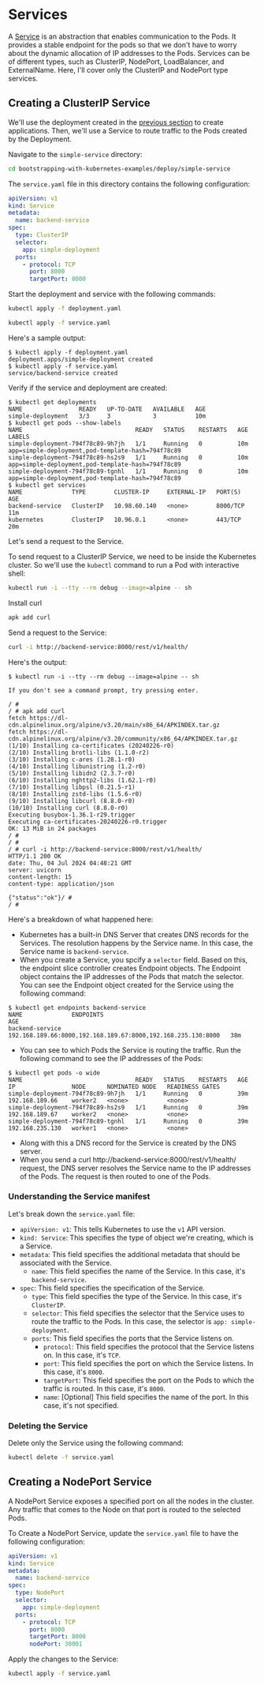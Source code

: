 # Services

A [Service](../chapter-1/services.md) is an abstraction that enables communication to the Pods. It provides a stable endpoint for the pods so that we don't have to worry about the dynamic allocation of IP addresses to the Pods. Services can be of different types, such as ClusterIP, NodePort, LoadBalancer, and ExternalName. Here, I'll cover only the ClusterIP and NodePort type services.


## Creating a ClusterIP Service 

We'll use the deployment created in the [previous section](./deployments.md) to create applications. Then, we'll use a Service to route traffic to the Pods created by the Deployment.

Navigate to the `simple-service` directory:

```bash
cd bootstrapping-with-kubernetes-examples/deploy/simple-service
```

The `service.yaml` file in this directory contains the following configuration:

```yaml
apiVersion: v1
kind: Service
metadata:
  name: backend-service
spec:
  type: ClusterIP
  selector:
    app: simple-deployment
  ports:
    - protocol: TCP
      port: 8000
      targetPort: 8000
```

Start the deployment and service with the following commands:

```bash
kubectl apply -f deployment.yaml
```

```bash
kubectl apply -f service.yaml
```
Here's a sample output:

```shell
$ kubectl apply -f deployment.yaml 
deployment.apps/simple-deployment created
$ kubectl apply -f service.yaml
service/backend-service created
```

Verify if the service and deployment are created:

```shell
$ kubectl get deployments
NAME                READY   UP-TO-DATE   AVAILABLE   AGE
simple-deployment   3/3     3            3           10m
$ kubectl get pods --show-labels
NAME                                READY   STATUS    RESTARTS   AGE   LABELS
simple-deployment-794f78c89-9h7jh   1/1     Running   0          10m   app=simple-deployment,pod-template-hash=794f78c89
simple-deployment-794f78c89-hs2s9   1/1     Running   0          10m   app=simple-deployment,pod-template-hash=794f78c89
simple-deployment-794f78c89-tgnhl   1/1     Running   0          10m   app=simple-deployment,pod-template-hash=794f78c89
$ kubectl get services
NAME              TYPE        CLUSTER-IP     EXTERNAL-IP   PORT(S)    AGE
backend-service   ClusterIP   10.98.60.140   <none>        8000/TCP   11m
kubernetes        ClusterIP   10.96.0.1      <none>        443/TCP    20m
```


Let's send a request to the Service. 

To send request to a ClusterIP Service, we need to be inside the Kubernetes cluster. So we'll use the `kubectl` command to run a Pod with interactive shell:

```bash
kubectl run -i --tty --rm debug --image=alpine -- sh
```

Install curl 
```bash
apk add curl
```

Send a request to the Service:

```bash
curl -i http://backend-service:8000/rest/v1/health/
```

Here's the output:

```shell
$ kubectl run -i --tty --rm debug --image=alpine -- sh

If you don't see a command prompt, try pressing enter.

/ # 
/ # apk add curl
fetch https://dl-cdn.alpinelinux.org/alpine/v3.20/main/x86_64/APKINDEX.tar.gz
fetch https://dl-cdn.alpinelinux.org/alpine/v3.20/community/x86_64/APKINDEX.tar.gz
(1/10) Installing ca-certificates (20240226-r0)
(2/10) Installing brotli-libs (1.1.0-r2)
(3/10) Installing c-ares (1.28.1-r0)
(4/10) Installing libunistring (1.2-r0)
(5/10) Installing libidn2 (2.3.7-r0)
(6/10) Installing nghttp2-libs (1.62.1-r0)
(7/10) Installing libpsl (0.21.5-r1)
(8/10) Installing zstd-libs (1.5.6-r0)
(9/10) Installing libcurl (8.8.0-r0)
(10/10) Installing curl (8.8.0-r0)
Executing busybox-1.36.1-r29.trigger
Executing ca-certificates-20240226-r0.trigger
OK: 13 MiB in 24 packages
/ # 
/ # 
/ # curl -i http://backend-service:8000/rest/v1/health/
HTTP/1.1 200 OK
date: Thu, 04 Jul 2024 04:48:21 GMT
server: uvicorn
content-length: 15
content-type: application/json

{"status":"ok"}/ # 
/ # 
```

Here's a breakdown of what happened here: 
- Kubernetes has a built-in DNS Server that creates DNS records for the Services. The resolution happens by the Service name. In this case, the Service name is `backend-service`.
- When you create a Service, you spcify a `selector` field. Based on this, the endpoint slice controller creates Endpoint objects. The Endpoint object contains the IP addresses of the Pods that match the selector. You can see the Endpoint object created for the Service using the following command:

```shell
$ kubectl get endpoints backend-service
NAME              ENDPOINTS                                                      AGE
backend-service   192.168.189.66:8000,192.168.189.67:8000,192.168.235.130:8000   38m
```

- You can see to which Pods the Service is routing the traffic. Run the following command to see the IP addresses of the Pods:

```shell
$ kubectl get pods -o wide
NAME                                READY   STATUS    RESTARTS   AGE   IP                NODE      NOMINATED NODE   READINESS GATES
simple-deployment-794f78c89-9h7jh   1/1     Running   0          39m   192.168.189.66    worker2   <none>           <none>
simple-deployment-794f78c89-hs2s9   1/1     Running   0          39m   192.168.189.67    worker2   <none>           <none>
simple-deployment-794f78c89-tgnhl   1/1     Running   0          39m   192.168.235.130   worker1   <none>           <none>
```
- Along with this a DNS record for the Service is created by the DNS server.
- When you send a curl http://backend-service:8000/rest/v1/health/ request, the DNS server resolves the Service name to the IP addresses of the Pods. The request is then routed to one of the Pods.

### Understanding the Service manifest

Let's break down the `service.yaml` file:
- `apiVersion: v1`: This tells Kubernetes to use the `v1` API version.
- `kind: Service`: This specifies the type of object we're creating, which is a Service.
- `metadata`: This field specifies the additional metadata that should be associated with the Service.
    - `name`: This field specifies the name of the Service. In this case, it's `backend-service`.
- `spec`: This field specifies the specification of the Service.
    - `type`: This field specifies the type of the Service. In this case, it's `ClusterIP`.
    - `selector`: This field specifies the selector that the Service uses to route the traffic to the Pods. In this case, the selector is `app: simple-deployment`.
    - `ports`: This field specifies the ports that the Service listens on.
        - `protocol`: This field specifies the protocol that the Service listens on. In this case, it's `TCP`.
        - `port`: This field specifies the port on which the Service listens. In this case, it's `8000`.
        - `targetPort`: This field specifies the port on the Pods to which the traffic is routed. In this case, it's `8000`.
        - `name`: [Optional] This field specifies the name of the port. In this case, it's not specified.

### Deleting the Service

Delete only the Service using the following command:

```bash
kubectl delete -f service.yaml
```


## Creating a NodePort Service

A NodePort Service exposes a specified port on all the nodes in the cluster. Any traffic that comes to the Node on that port is routed to the selected Pods. 

To Create a NodePort Service, update the `service.yaml` file to have the following configuration:

```yaml
apiVersion: v1
kind: Service
metadata:
  name: backend-service
spec:
  type: NodePort
  selector:
    app: simple-deployment
  ports:
    - protocol: TCP
      port: 8000
      targetPort: 8000
      nodePort: 30001
```

Apply the changes to the Service:

```bash
kubectl apply -f service.yaml
```
